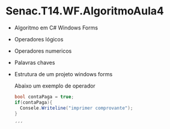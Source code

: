 # Senac.T14.WF.AlgoritmoAula4
- Algoritmo em C# Windows Forms
- Operadores lógicos
- Operadores numericos
- Palavras chaves
- Estrutura de um projeto windows forms

  Abaixo um exemplo de operador
  
  ```csharp
  bool contaPaga = true;
  if(contaPaga){
    Consele.Writeline("imprimer comprovante");
  }

  ´´´
